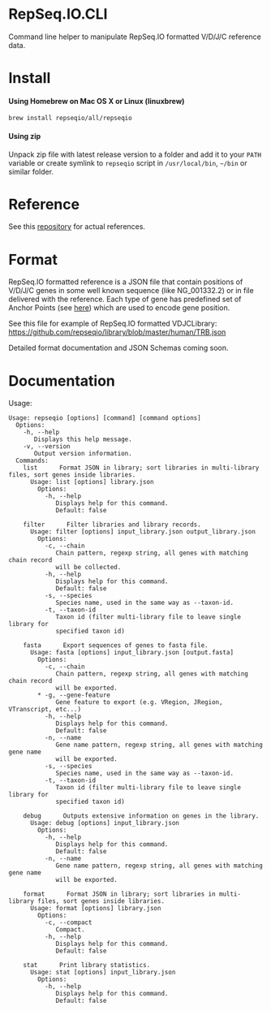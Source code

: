 # RepSeq.IO.CLI

Command line helper to manipulate RepSeq.IO formatted V/D/J/C reference data.

# Install

#### Using Homebrew on Mac OS X or Linux (linuxbrew)

    brew install repseqio/all/repseqio

#### Using zip

Unpack zip file with latest release version to a folder and add it to your `PATH` variable or create symlink to `repseqio` script in `/usr/local/bin`, `~/bin` or similar folder.

# Reference

See this [repository](https://github.com/repseqio/library) for actual references.

# Format

RepSeq.IO formatted reference is a JSON file that contain positions of V/D/J/C genes in some well known sequence (like NG_001332.2) or in file delivered with the reference. Each type of gene has predefined set of Anchor Points (see [here](http://mixcr.readthedocs.io/en/latest/geneFeatures.html)) which are used to encode gene position.

See this file for example of RepSeq.IO formatted VDJCLibrary:
https://github.com/repseqio/library/blob/master/human/TRB.json

Detailed format documentation and JSON Schemas coming soon.

# Documentation

Usage:

```
Usage: repseqio [options] [command] [command options]
  Options:
    -h, --help
       Displays this help message.
    -v, --version
       Output version information.
  Commands:
    list      Format JSON in library; sort libraries in multi-library files, sort genes inside libraries.
      Usage: list [options] library.json
        Options:
          -h, --help
             Displays help for this command.
             Default: false

    filter      Filter libraries and library records.
      Usage: filter [options] input_library.json output_library.json
        Options:
          -c, --chain
             Chain pattern, regexp string, all genes with matching chain record
             will be collected.
          -h, --help
             Displays help for this command.
             Default: false
          -s, --species
             Species name, used in the same way as --taxon-id.
          -t, --taxon-id
             Taxon id (filter multi-library file to leave single library for
             specified taxon id)

    fasta      Export sequences of genes to fasta file.
      Usage: fasta [options] input_library.json [output.fasta]
        Options:
          -c, --chain
             Chain pattern, regexp string, all genes with matching chain record
             will be exported.
        * -g, --gene-feature
             Gene feature to export (e.g. VRegion, JRegion, VTranscript, etc...)
          -h, --help
             Displays help for this command.
             Default: false
          -n, --name
             Gene name pattern, regexp string, all genes with matching gene name
             will be exported.
          -s, --species
             Species name, used in the same way as --taxon-id.
          -t, --taxon-id
             Taxon id (filter multi-library file to leave single library for
             specified taxon id)

    debug      Outputs extensive information on genes in the library.
      Usage: debug [options] input_library.json
        Options:
          -h, --help
             Displays help for this command.
             Default: false
          -n, --name
             Gene name pattern, regexp string, all genes with matching gene name
             will be exported.

    format      Format JSON in library; sort libraries in multi-library files, sort genes inside libraries.
      Usage: format [options] library.json
        Options:
          -c, --compact
             Compact.
          -h, --help
             Displays help for this command.
             Default: false

    stat      Print library statistics.
      Usage: stat [options] input_library.json
        Options:
          -h, --help
             Displays help for this command.
             Default: false
```
